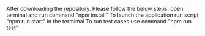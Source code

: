 After downloading the repository. Please follow the below steps:
open terminal and run command "npm install"
To launch the application run script "npm run start" in the termimal
To run test cases use command "npm run test"